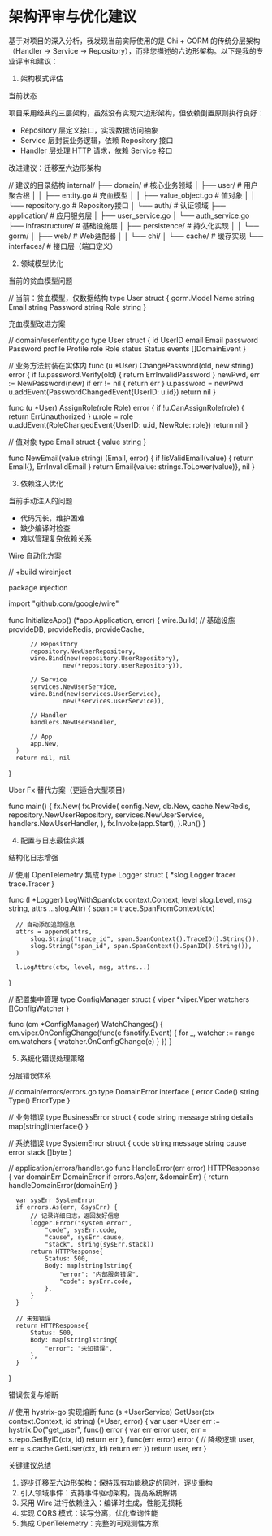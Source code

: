 # 架构评审与优化建议

基于对项目的深入分析，我发现当前实际使用的是 Chi + GORM 的传统分层架构（Handler
   → Service → Repository），而非您描述的六边形架构。以下是我的专业评审和建议：

  1. 架构模式评估

  当前状态

  项目采用经典的三层架构，虽然没有实现六边形架构，但依赖倒置原则执行良好：
  - Repository 层定义接口，实现数据访问抽象
  - Service 层封装业务逻辑，依赖 Repository 接口
  - Handler 层处理 HTTP 请求，依赖 Service 接口

  改进建议：迁移至六边形架构

  // 建议的目录结构
  internal/
  ├── domain/           # 核心业务领域
  │   ├── user/        # 用户聚合根
  │   │   ├── entity.go      # 充血模型
  │   │   ├── value_object.go # 值对象
  │   │   └── repository.go   # Repository接口
  │   └── auth/        # 认证领域
  ├── application/     # 应用服务层
  │   ├── user_service.go
  │   └── auth_service.go
  ├── infrastructure/  # 基础设施层
  │   ├── persistence/ # 持久化实现
  │   │   └── gorm/
  │   ├── web/        # Web适配器
  │   │   └── chi/
  │   └── cache/      # 缓存实现
  └── interfaces/      # 接口层（端口定义）

  2. 领域模型优化

  当前的贫血模型问题

  // 当前：贫血模型，仅数据结构
  type User struct {
      gorm.Model
      Name     string
      Email    string
      Password string
      Role     string
  }

  充血模型改进方案

  // domain/user/entity.go
  type User struct {
      id       UserID
      email    Email
      password Password
      profile  Profile
      role     Role
      status   Status
      events   []DomainEvent
  }

  // 业务方法封装在实体内
  func (u *User) ChangePassword(old, new string) error {
      if !u.password.Verify(old) {
          return ErrInvalidPassword
      }
      newPwd, err := NewPassword(new)
      if err != nil {
          return err
      }
      u.password = newPwd
      u.addEvent(PasswordChangedEvent{UserID: u.id})
      return nil
  }

  func (u *User) AssignRole(role Role) error {
      if !u.CanAssignRole(role) {
          return ErrUnauthorized
      }
      u.role = role
      u.addEvent(RoleChangedEvent{UserID: u.id, NewRole: role})
      return nil
  }

  // 值对象
  type Email struct {
      value string
  }

  func NewEmail(value string) (Email, error) {
      if !isValidEmail(value) {
          return Email{}, ErrInvalidEmail
      }
      return Email{value: strings.ToLower(value)}, nil
  }

  3. 依赖注入优化

  当前手动注入的问题

  - 代码冗长，维护困难
  - 缺少编译时检查
  - 难以管理复杂依赖关系

  Wire 自动化方案

  // +build wireinject

  package injection

  import "github.com/google/wire"

  func InitializeApp() (*app.Application, error) {
      wire.Build(
          // 基础设施
          provideDB,
          provideRedis,
          provideCache,

          // Repository
          repository.NewUserRepository,
          wire.Bind(new(repository.UserRepository),
                   new(*repository.userRepository)),

          // Service
          services.NewUserService,
          wire.Bind(new(services.UserService),
                   new(*services.userService)),

          // Handler
          handlers.NewUserHandler,

          // App
          app.New,
      )
      return nil, nil
  }

  Uber Fx 替代方案（更适合大型项目）

  func main() {
      fx.New(
          fx.Provide(
              config.New,
              db.New,
              cache.NewRedis,
              repository.NewUserRepository,
              services.NewUserService,
              handlers.NewUserHandler,
          ),
          fx.Invoke(app.Start),
      ).Run()
  }

  4. 配置与日志最佳实践

  结构化日志增强

  // 使用 OpenTelemetry 集成
  type Logger struct {
      *slog.Logger
      tracer trace.Tracer
  }

  func (l *Logger) LogWithSpan(ctx context.Context, level slog.Level, msg string,
   attrs ...slog.Attr) {
      span := trace.SpanFromContext(ctx)

      // 自动添加追踪信息
      attrs = append(attrs,
          slog.String("trace_id", span.SpanContext().TraceID().String()),
          slog.String("span_id", span.SpanContext().SpanID().String()),
      )

      l.LogAttrs(ctx, level, msg, attrs...)
  }

  // 配置集中管理
  type ConfigManager struct {
      viper *viper.Viper
      watchers []ConfigWatcher
  }

  func (cm *ConfigManager) WatchChanges() {
      cm.viper.OnConfigChange(func(e fsnotify.Event) {
          for _, watcher := range cm.watchers {
              watcher.OnConfigChange(e)
          }
      })
  }

  5. 系统化错误处理策略

  分层错误体系

  // domain/errors/errors.go
  type DomainError interface {
      error
      Code() string
      Type() ErrorType
  }

  // 业务错误
  type BusinessError struct {
      code    string
      message string
      details map[string]interface{}
  }

  // 系统错误
  type SystemError struct {
      code    string
      message string
      cause   error
      stack   []byte
  }

  // application/errors/handler.go
  func HandleError(err error) HTTPResponse {
      var domainErr DomainError
      if errors.As(err, &domainErr) {
          return handleDomainError(domainErr)
      }

      var sysErr SystemError
      if errors.As(err, &sysErr) {
          // 记录详细日志，返回友好信息
          logger.Error("system error",
              "code", sysErr.code,
              "cause", sysErr.cause,
              "stack", string(sysErr.stack))
          return HTTPResponse{
              Status: 500,
              Body: map[string]string{
                  "error": "内部服务错误",
                  "code": sysErr.code,
              },
          }
      }

      // 未知错误
      return HTTPResponse{
          Status: 500,
          Body: map[string]string{
              "error": "未知错误",
          },
      }
  }

  错误恢复与熔断

  // 使用 hystrix-go 实现熔断
  func (s *UserService) GetUser(ctx context.Context, id string) (*User, error) {
      var user *User
      err := hystrix.Do("get_user", func() error {
          var err error
          user, err = s.repo.GetByID(ctx, id)
          return err
      }, func(err error) error {
          // 降级逻辑
          user, err = s.cache.GetUser(ctx, id)
          return err
      })
      return user, err
  }

  关键建议总结

  1. 逐步迁移至六边形架构：保持现有功能稳定的同时，逐步重构
  2. 引入领域事件：支持事件驱动架构，提高系统解耦
  3. 采用 Wire 进行依赖注入：编译时生成，性能无损耗
  4. 实现 CQRS 模式：读写分离，优化查询性能
  5. 集成 OpenTelemetry：完整的可观测性方案